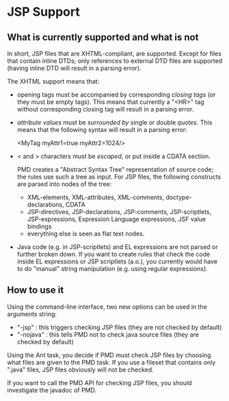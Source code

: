 <!--
    <author email="tom@infoether.org">Pieter Vanraemdonck</author>
-->

# JSP Support

## What is currently supported and what is not

In short, JSP files that are XHTML-compliant, are supported.
Except for files that contain inline DTDs; only references to external
DTD files are supported (having inline DTD will result in a parsing
error).

The XHTML support means that:

*   opening tags must be accompanied by corresponding *closing tags*
    (or they must be empty tags). This means that currently a "&lt;HR&gt;"
    tag without corresponding closing tag will result in a parsing error.

*   *attribute values* must be *surrounded by* single or double *quotes*. This means that the following syntax
    will result in a parsing error:
    
    &lt;MyTag myAttr1=true myAttr2=1024/&gt;

*   &lt; and &gt; characters must be *escaped*, or put inside a CDATA section.

    PMD creates a "Abstract Syntax Tree" representation of source code; the rules use such a tree as input.
    For JSP files, the following constructs are parsed into nodes of the tree:

    *   XML-elements, XML-attributes, XML-comments, doctype-declarations, CDATA
    *   JSP-directives, JSP-declarations, JSP-comments, JSP-scriptlets, JSP-expressions,
        Expression Language expressions, JSF value bindings
    *   everything else is seen as flat text nodes.

*   Java code (e.g. in JSP-scriptlets) and EL expressions are not parsed or
    further broken down. If you want to create rules that check the code
    inside EL expressions or JSP scriptlets (a.o.), you currently would
    have to do "manual" string manipulation (e.g. using regular expressions).

## How to use it

Using the command-line interface, two new options can be used in the arguments string:

*   "-jsp" : this triggers checking JSP files (they are not checked by default)
*   "-nojava" : this tells PMD not to check java source files (they are checked by default)

Using the Ant task, you decide if PMD must check JSP files by choosing
what files are given to the PMD task. If you use a fileset that
contains only ".java" files, JSP files obviously will not be checked.

If you want to call the PMD API for checking JSP files, you should investigate the javadoc of PMD.

